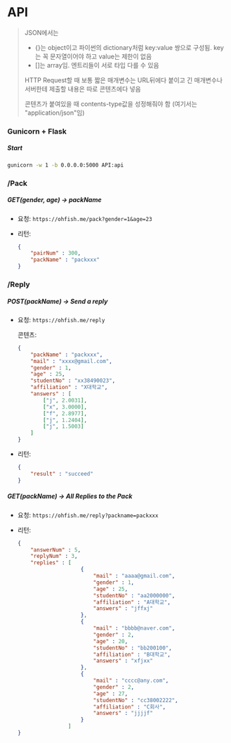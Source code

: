# API

> JSON에서는
>
> - {}는 object이고 파이썬의 dictionary처럼 key:value 쌍으로 구성됨. key는 꼭 문자열이어야 하고 value는 제한이 없음
> - []는 array임. 엔트리들이 서로 타입 다를 수 있음
>
> HTTP Request할 때 보통 짧은 매개변수는 URL뒤에다 붙이고 긴 매개변수나 서버한테 제출할 내용은 따로 콘텐츠에다 넣음
>
> 콘텐츠가 붙여있을 때 contents-type값을 성정해줘야 함 (여기서는 "application/json"임)

### Gunicorn + Flask

##### Start

```bash
gunicorn -w 1 -b 0.0.0.0:5000 API:api
```

### /Pack

##### GET(gender, age) -> packName

- 요청: `https://ohfish.me/pack?gender=1&age=23`

- 리턴:

    ```json
    {
        "pairNum" : 300,
        "packName" : "packxxx"
    }
    ```

### /Reply

##### POST(packName) -> Send a reply

- 요청: `https://ohfish.me/reply`

    콘텐츠:

    ```json
    {
        "packName" : "packxxx",
        "mail" : "xxxx@gmail.com",
        "gender" : 1,
        "age" : 25,
        "studentNo" : "xx38490023",
        "affiliation" : "X대학교",
        "answers" : [
            ["j", 2.0031],
            ["x", 3.0000],
            ["f", 2.8977],
            ["j", 1.2404],
            ["j", 1.5003]
        ]
    }
    ```

- 리턴:

    ```json
    {
        "result" : "succeed"
    }
    ```

##### GET(packName) -> All Replies to the Pack

- 요청: `https://ohfish.me/reply?packname=packxxx`

- 리턴:

    ```json
    {
        "answerNum" : 5,
        "replyNum" : 3,
        "replies" : [
                        {
                            "mail" : "aaaa@gmail.com",
                            "gender" : 1,
                            "age" : 25,
                            "studentNo" : "aa2000000",
                            "affiliation" : "A대학교",
                            "answers" : "jffxj"
                        },
                        {
                            "mail" : "bbbb@naver.com",
                            "gender" : 2,
                            "age" : 20,
                            "studentNo" : "bb200100",
                            "affiliation" : "B대학교",
                            "answers" : "xfjxx"
                        },
                        {
                            "mail" : "cccc@any.com",
                            "gender" : 2,
                            "age" : 27,
                            "studentNo" : "cc38002222",
                            "affiliation" : "C회사",
                            "answers" : "jjjjf"
                        }
                    ]
    }
    ```